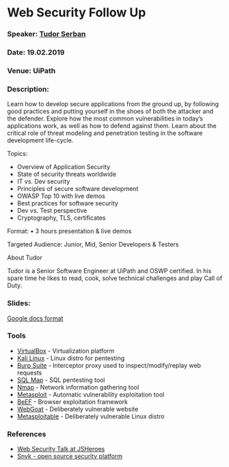 # Web Security Follow Up

### Speaker: [Tudor Serban](https://www.linkedin.com/in/tudor-serban-47459748/)
### Date: 19.02.2019
### Venue: UiPath
### Description:

Learn how to develop secure applications from the ground up, by following good practices and putting yourself in the shoes of both the attacker and the defender.
Explore how the most common vulnerabilities in today’s applications work, as well as how to defend against them. Learn about the critical role of threat modeling and penetration testing in the software development life-cycle.

Topics:
* Overview of Application Security
* State of security threats worldwide
* IT vs. Dev security
* Principles of secure software development
* OWASP Top 10 with live demos
* Best practices for software security
* Dev vs. Test perspective
* Cryptography, TLS, certificates

Format:
• 3 hours presentation & live demos

Targeted Audience:
Junior, Mid, Senior Developers & Testers

About Tudor

Tudor is a Senior Software Engineer at UiPath and OSWP certified. In his spare time he likes to read, cook, solve technical challenges and play Call of Duty.

### Slides: 

[Google docs format](https://docs.google.com/presentation/d/1KN7K4mqNhkKtVex0nOZE5E09UjO70D9eUZo5SQJEjTs/edit?usp=sharing)

### Tools

* [VirtualBox](https://www.virtualbox.org/) - Virtualization platform
* [Kali Linux](https://www.kali.org/) - Linux distro for pentesting
* [Burp Suite](https://portswigger.net/burp) - Interceptor proxy used to inspect/modify/replay web requests
* [SQL Map](http://sqlmap.org/) - SQL pentesting tool
* [Nmap](https://nmap.org/) - Network information gathering tool
* [Metasploit](https://www.metasploit.com/) - Automatic vulnerability exploitation tool
* [BeEF](https://beefproject.com/) - Browser exploitation framework
* [WebGoat](https://github.com/WebGoat/WebGoat) - Deliberately vulnerable website
* [Metasploitable](https://metasploit.help.rapid7.com/docs/metasploitable-2) - Deliberately vulnerable Linux distro

### References

* [Web Security Talk at JSHeroes](https://www.youtube.com/watch?v=sHKyMwIK9F0&index=22&list=UUeJEpnvZhG-VwGpzrzYLidQ)
* [Snyk - open source security platform](https://snyk.io/)
